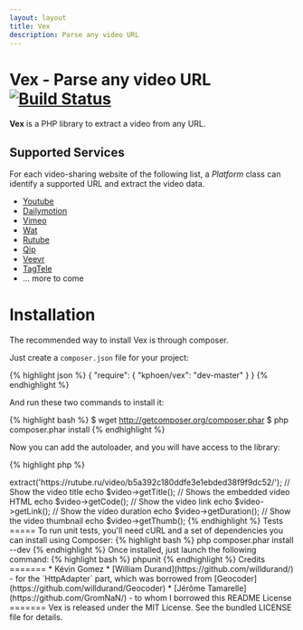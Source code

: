 ```yaml
---
layout: layout
title: Vex
description: Parse any video URL
---
```


Vex - Parse any video URL [![Build Status](https://travis-ci.org/K-Phoen/Vex.png?branch=master)](https://travis-ci.org/K-Phoen/Vex)
=========================

**Vex** is a PHP library to extract a video from any URL.

Supported Services
------------------

For each video-sharing website of the following list, a _Platform_ class can identify
a supported URL and extract the video data.

* [Youtube](http://www.youtube.com/)
* [Dailymotion](http://www.dailymotion.com/)
* [Vimeo](http://vimeo.com/)
* [Wat](http://wat.tv/)
* [Rutube](http://rutube.ru/)
* [Qip](http://qip.ru/)
* [Veevr](http://veevr.com/)
* [TagTele](http://www.tagtele.com/)
* ... more to come

Installation
============

The recommended way to install Vex is through composer.

Just create a `composer.json` file for your project:

{% highlight json %}
{
    "require": {
        "kphoen/vex": "dev-master"
    }
}
{% endhighlight %}

And run these two commands to install it:

{% highlight bash %}
$ wget http://getcomposer.org/composer.phar
$ php composer.phar install
{% endhighlight %}


Now you can add the autoloader, and you will have access to the library:

{% highlight php %}
<?php
require 'vendor/autoload.php';
{% endhighlight %}

If you don't use neither **Composer** nor a _ClassLoader_ in your application, just require the provided autoloader:

{% highlight php %}
<?php
require_once 'src/autoload.php';
{% endhighlight %}

You're done.

Usage
=====

{% highlight php %}
<?php
use Vex\Vex;

$http_adapter = new \Vex\HttpAdapter\BuzzHttpAdapter();
$platform = \Vex\Platform\RutubePlatform($adapter);
$vex = new Vex($platform);

$video = $vex->extract('https://rutube.ru/video/b5a392c180ddfe3e1ebded38f9f9dc52/');

// Show the video title
echo $video->getTitle();
// Shows the embedded video HTML
echo $video->getCode();
// Show the video link
echo $video->getLink();
// Show the video duration
echo $video->getDuration();
// Show the video thumbnail
echo $video->getThumb();
{% endhighlight %}

Tests
=====

To run unit tests, you'll need cURL and a set of dependencies you can install
using Composer:

{% highlight bash %}
php composer.phar install --dev
{% endhighlight %}

Once installed, just launch the following command:

{% highlight bash %}
phpunit
{% endhighlight %}

Credits
=======

  * Kévin Gomez
  * [William Durand](https://github.com/willdurand/) - for the `HttpAdapter` part, which was borrowed from [Geocoder](https://github.com/willdurand/Geocoder)
  * [Jérôme Tamarelle](https://github.com/GromNaN/) - to whom I borrowed this README

License
=======

Vex is released under the MIT License. See the bundled LICENSE file for
details.

